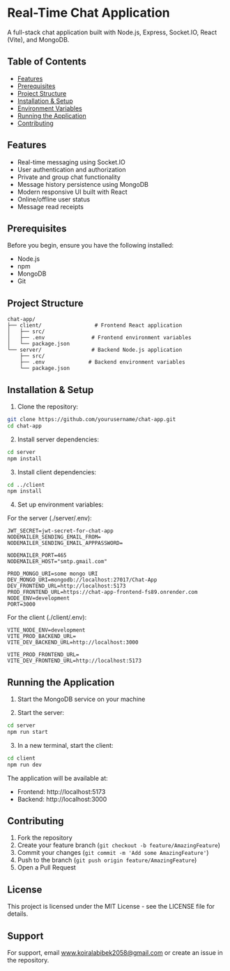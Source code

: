 # Real-Time Chat Application

A full-stack chat application built with Node.js, Express, Socket.IO, React (Vite), and MongoDB.

## Table of Contents

- [Features](#features)
- [Prerequisites](#prerequisites)
- [Project Structure](#project-structure)
- [Installation & Setup](#installation--setup)
- [Environment Variables](#environment-variables)
- [Running the Application](#running-the-application)
- [Contributing](#contributing)

## Features

- Real-time messaging using Socket.IO
- User authentication and authorization
- Private and group chat functionality
- Message history persistence using MongoDB
- Modern responsive UI built with React
- Online/offline user status
- Message read receipts

## Prerequisites

Before you begin, ensure you have the following installed:

- Node.js
- npm
- MongoDB
- Git

## Project Structure

```
chat-app/
├── client/                 # Frontend React application
│   ├── src/
│   ├── .env               # Frontend environment variables
│   └── package.json
└── server/                # Backend Node.js application
    ├── src/
    ├── .env              # Backend environment variables
    └── package.json
```

## Installation & Setup

1. Clone the repository:

```bash
git clone https://github.com/yourusername/chat-app.git
cd chat-app
```

2. Install server dependencies:

```bash
cd server
npm install
```

3. Install client dependencies:

```bash
cd ../client
npm install
```

4. Set up environment variables:

For the server (./server/.env):

```
JWT_SECRET=jwt-secret-for-chat-app
NODEMAILER_SENDING_EMAIL_FROM=
NODEMAILER_SENDING_EMAIL_APPPASSWORD=

NODEMAILER_PORT=465
NODEMAILER_HOST="smtp.gmail.com"

PROD_MONGO_URI=some mongo URI
DEV_MONGO_URI=mongodb://localhost:27017/Chat-App
DEV_FRONTEND_URL=http://localhost:5173
PROD_FRONTEND_URL=https://chat-app-frontend-fs89.onrender.com
NODE_ENV=development
PORT=3000
```

For the client (./client/.env):

```
VITE_NODE_ENV=development
VITE_PROD_BACKEND_URL=
VITE_DEV_BACKEND_URL=http://localhost:3000

VITE_PROD_FRONTEND_URL=
VITE_DEV_FRONTEND_URL=http://localhost:5173
```

## Running the Application

1. Start the MongoDB service on your machine

2. Start the server:

```bash
cd server
npm run start
```

3. In a new terminal, start the client:

```bash
cd client
npm run dev
```

The application will be available at:

- Frontend: http://localhost:5173
- Backend: http://localhost:3000

## Contributing

1. Fork the repository
2. Create your feature branch (`git checkout -b feature/AmazingFeature`)
3. Commit your changes (`git commit -m 'Add some AmazingFeature'`)
4. Push to the branch (`git push origin feature/AmazingFeature`)
5. Open a Pull Request

## License

This project is licensed under the MIT License - see the LICENSE file for details.

## Support

For support, email www.koiralabibek2058@gmail.com or create an issue in the repository.
